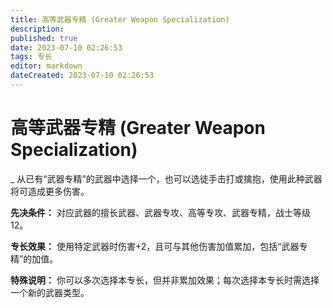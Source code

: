 ```yaml
---
title: 高等武器专精 (Greater Weapon Specialization)
description: 
published: true
date: 2023-07-10 02:26:53
tags: 专长
editor: markdown
dateCreated: 2023-07-10 02:26:53
---
```


# 高等武器专精 (Greater Weapon Specialization)

_ 从已有“武器专精”的武器中选择一个，也可以选徒手击打或擒抱，使用此种武器将可造成更多伤害。

**先决条件：** 对应武器的擅长武器、武器专攻、高等专攻、武器专精，战士等级12。

**专长效果：** 使用特定武器时伤害+2，且可与其他伤害加值累加，包括“武器专精”的加值。

**特殊说明：** 你可以多次选择本专长，但并非累加效果；每次选择本专长时需选择一个新的武器类型。

